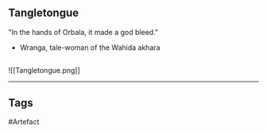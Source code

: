 ## Tangletongue
"In the hands of Orbala, it made a god bleed."
- Wranga, tale-woman of the Wahida akhara
## 
![[Tangletongue.png]]

---
## Tags
#Artefact